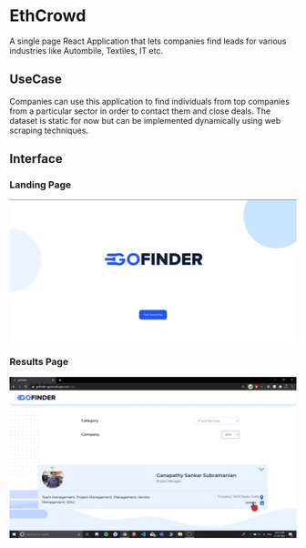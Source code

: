 # EthCrowd

A single page React Application that lets companies find leads for various industries like Autombile, Textiles, IT etc.

## UseCase

Companies can use this application to find individuals from top companies from a particular sector in order to contact them and close deals. The dataset is static for now but can be implemented dynamically using web scraping techniques.

## Interface

### Landing Page

![Landing Page](/Frontend/gofinder/src/assets/UI/Dashboard.png)

### Results Page

![Results Page](/Frontend/gofinder/src/assets/UI/Results.png)
